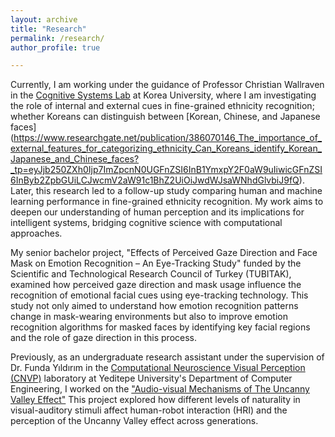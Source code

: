 ```yaml
---
layout: archive
title: "Research"
permalink: /research/
author_profile: true

--- 
```

Currently, I am working under the guidance of Professor Christian Wallraven in the [Cognitive Systems Lab](https://cogsyslab.notion.site/) at Korea University, where I am investigating the role of internal and external cues in fine-grained ethnicity recognition; whether Koreans can distinguish between [Korean, Chinese, and Japanese faces]
(https://www.researchgate.net/publication/386070146_The_importance_of_external_features_for_categorizing_ethnicity_Can_Koreans_identify_Korean_Japanese_and_Chinese_faces?_tp=eyJjb250ZXh0Ijp7ImZpcnN0UGFnZSI6InB1YmxpY2F0aW9uIiwicGFnZSI6InByb2ZpbGUiLCJwcmV2aW91c1BhZ2UiOiJwdWJsaWNhdGlvbiJ9fQ). Later, this research led to a follow-up study comparing human and machine learning performance in fine-grained ethnicity recognition. My work aims to deepen our understanding of human perception and its implications for intelligent systems, bridging cognitive science with computational approaches.

My senior bachelor project, "Effects of Perceived Gaze Direction and Face Mask on Emotion Recognition – An Eye-Tracking Study" funded by the Scientific and Technological Research Council of Turkey (TUBITAK), examined how perceived gaze direction and mask usage influence the recognition of emotional facial cues using eye-tracking technology. This study not only aimed to understand how emotion recognition patterns change in mask-wearing environments but also to improve emotion recognition algorithms for masked faces by identifying key facial regions and the role of gaze direction in this process.

Previously, as an undergraduate research assistant under the supervision of Dr. Funda Yıldırım in the [Computational Neuroscience Visual Perception (CNVP)](https://cnvplab.com/) laboratory at Yeditepe University's Department of Computer Engineering, I worked on the ["Audio-visual Mechanisms of The Uncanny Valley Effect"](https://cnvplab.com/https-cnvplab-com-projects-short-term-plasticity-in-bistable-phonetic-word-processing-visual-crowding-in-holistic-configurations/projects-short-term-plasticity-in-bistable-phonetic-word-processing-186-2/) This project explored how different levels of naturality in visual-auditory stimuli affect human-robot interaction (HRI) and the perception of the Uncanny Valley effect across generations. 


 


